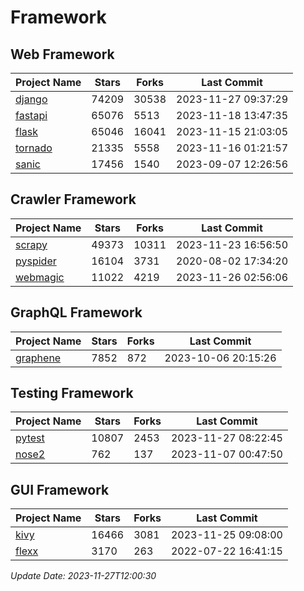 # Framework

## Web Framework
| Project Name | Stars | Forks | Last Commit |
| ------------ | ----- | ----- | ----------- |
| [django](https://github.com/django/django) | 74209 | 30538 | 2023-11-27 09:37:29 |
| [fastapi](https://github.com/tiangolo/fastapi) | 65076 | 5513 | 2023-11-18 13:47:35 |
| [flask](https://github.com/pallets/flask) | 65046 | 16041 | 2023-11-15 21:03:05 |
| [tornado](https://github.com/tornadoweb/tornado) | 21335 | 5558 | 2023-11-16 01:21:57 |
| [sanic](https://github.com/sanic-org/sanic) | 17456 | 1540 | 2023-09-07 12:26:56 |

## Crawler Framework
| Project Name | Stars | Forks | Last Commit |
| ------------ | ----- | ----- | ----------- |
| [scrapy](https://github.com/scrapy/scrapy) | 49373 | 10311 | 2023-11-23 16:56:50 |
| [pyspider](https://github.com/binux/pyspider) | 16104 | 3731 | 2020-08-02 17:34:20 |
| [webmagic](https://github.com/code4craft/webmagic) | 11022 | 4219 | 2023-11-26 02:56:06 |

## GraphQL Framework
| Project Name | Stars | Forks | Last Commit |
| ------------ | ----- | ----- | ----------- |
| [graphene](https://github.com/graphql-python/graphene) | 7852 | 872 | 2023-10-06 20:15:26 |

## Testing Framework
| Project Name | Stars | Forks | Last Commit |
| ------------ | ----- | ----- | ----------- |
| [pytest](https://github.com/pytest-dev/pytest) | 10807 | 2453 | 2023-11-27 08:22:45 |
| [nose2](https://github.com/nose-devs/nose2) | 762 | 137 | 2023-11-07 00:47:50 |

## GUI Framework
| Project Name | Stars | Forks | Last Commit |
| ------------ | ----- | ----- | ----------- |
| [kivy](https://github.com/kivy/kivy) | 16466 | 3081 | 2023-11-25 09:08:00 |
| [flexx](https://github.com/flexxui/flexx) | 3170 | 263 | 2022-07-22 16:41:15 |

*Update Date: 2023-11-27T12:00:30*